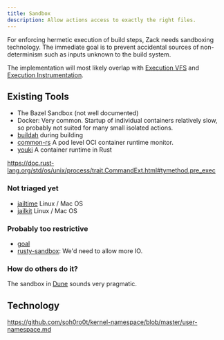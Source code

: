```yaml
---
title: Sandbox
description: Allow actions access to exactly the right files.
---
```


For enforcing hermetic execution of build steps, Zack needs sandboxing technology.
The immediate goal is to prevent accidental sources of non-determinism such as inputs unknown
to the build system.

The implementation will most likely overlap with
[Execution VFS](/zack/components/execution_vfs/) and 
[Execution Instrumentation](/zack/components/execution_instrumentation/).

## Existing Tools

- The Bazel Sandbox (not well documented)
- Docker: Very common. Startup of individual containers relatively slow, so probably not suited
  for many small isolated actions.
- [buildah](https://github.com/containers/buildah) during building
- [common-rs](https://github.com/containers/conmon-rs) A pod level OCI container runtime monitor.
- [youki](https://github.com/youki-dev/youki) A container runtime in Rust

https://doc.rust-lang.org/std/os/unix/process/trait.CommandExt.html#tymethod.pre_exec

### Not triaged yet

- [jailtime](https://github.com/cblichmann/jailtime) Linux / Mac OS
- [jailkit](https://olivier.sessink.nl/jailkit/) Linux / Mac OS

### Probably too restrictive

- [goal](https://github.com/servo/gaol)
- [rusty-sandbox](https://crates.io/crates/rusty-sandbox): We'd need to allow more IO.

### How do others do it?

The sandbox in [Dune](https://dune.readthedocs.io/en/stable/concepts/sandboxing.html) sounds very
pragmatic.

## Technology

https://github.com/soh0ro0t/kernel-namespace/blob/master/user-namespace.md

